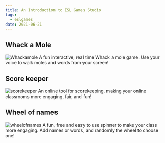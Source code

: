 ```yaml
---
title: An Introduction to ESL Games Studio
tags: 
  - eslgames 
date: 2021-06-21
---
```


## Whack a Mole
![Whackamole][whackamole]
A fun interactive, real time Whack a mole game. Use your voice to walk moles and words from your screen!

## Score keeper
![scorekeeper][scorekeeper]
An online tool for scorekeeping, making your online classrooms more engaging, fair, and fun!

## Wheel of names
![wheelofnames][wheelofnames]
A fun, free and easy to use spinner to make your class more engaging. Add names or words, and randomly the wheel to choose one!


[whackamole]: https://esl-games.vercel.app/whack-a-mole.png
[scorekeeper]: https://esl-games.vercel.app/score-keeper.png
[wheelofnames]: https://esl-games.vercel.app/wheel-of-names.png
